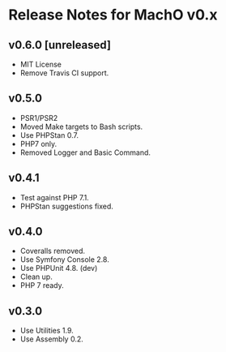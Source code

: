 # Release Notes for MachO v0.x

## v0.6.0 [unreleased]

- MIT License
- Remove Travis CI support.

## v0.5.0

- PSR1/PSR2
- Moved Make targets to Bash scripts.
- Use PHPStan 0.7.
- PHP7 only.
- Removed Logger and Basic Command.

## v0.4.1

- Test against PHP 7.1.
- PHPStan suggestions fixed.

## v0.4.0

- Coveralls removed.
- Use Symfony Console 2.8.
- Use PHPUnit 4.8. (dev)
- Clean up.
- PHP 7 ready.

## v0.3.0

- Use Utilities 1.9.
- Use Assembly 0.2.
